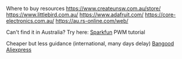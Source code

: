 Where to buy resources
https://www.createunsw.com.au/store/
https://www.littlebird.com.au/
https://www.adafruit.com/
https://core-electronics.com.au/
https://au.rs-online.com/web/

Can't find it in Australia? Try here:
[Sparkfun](https://www.sparkfun.com/)
PWM tutorial 

Cheaper but less guidance (international, many days delay)
[Bangood](https://www.banggood.com/)
[Aliexpress](https://www.aliexpress.com/)